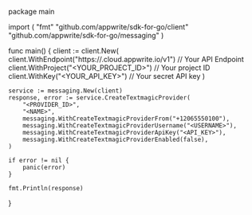 package main

import (
    "fmt"
    "github.com/appwrite/sdk-for-go/client"
    "github.com/appwrite/sdk-for-go/messaging"
)

func main() {
    client := client.New(
        client.WithEndpoint("https://<REGION>.cloud.appwrite.io/v1") // Your API Endpoint
        client.WithProject("<YOUR_PROJECT_ID>") // Your project ID
        client.WithKey("<YOUR_API_KEY>") // Your secret API key
    )

    service := messaging.New(client)
    response, error := service.CreateTextmagicProvider(
        "<PROVIDER_ID>",
        "<NAME>",
        messaging.WithCreateTextmagicProviderFrom("+12065550100"),
        messaging.WithCreateTextmagicProviderUsername("<USERNAME>"),
        messaging.WithCreateTextmagicProviderApiKey("<API_KEY>"),
        messaging.WithCreateTextmagicProviderEnabled(false),
    )

    if error != nil {
        panic(error)
    }

    fmt.Println(response)
}
